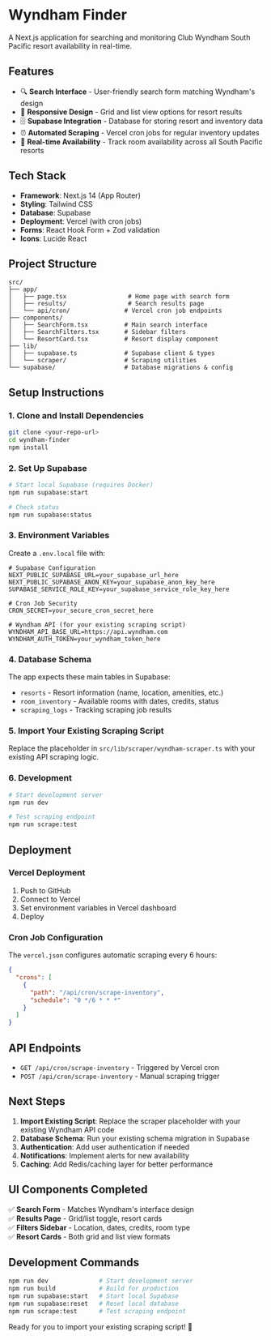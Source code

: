# Wyndham Finder

A Next.js application for searching and monitoring Club Wyndham South Pacific resort availability in real-time.

## Features

- 🔍 **Search Interface** - User-friendly search form matching Wyndham's design
- 📱 **Responsive Design** - Grid and list view options for resort results  
- 🗄️ **Supabase Integration** - Database for storing resort and inventory data
- ⏰ **Automated Scraping** - Vercel cron jobs for regular inventory updates
- 🎯 **Real-time Availability** - Track room availability across all South Pacific resorts

## Tech Stack

- **Framework**: Next.js 14 (App Router)
- **Styling**: Tailwind CSS
- **Database**: Supabase
- **Deployment**: Vercel (with cron jobs)
- **Forms**: React Hook Form + Zod validation
- **Icons**: Lucide React

## Project Structure

```
src/
├── app/
│   ├── page.tsx                 # Home page with search form
│   ├── results/                 # Search results page
│   └── api/cron/               # Vercel cron job endpoints
├── components/
│   ├── SearchForm.tsx          # Main search interface
│   ├── SearchFilters.tsx       # Sidebar filters
│   └── ResortCard.tsx          # Resort display component
├── lib/
│   ├── supabase.ts             # Supabase client & types
│   └── scraper/                # Scraping utilities
└── supabase/                   # Database migrations & config
```

## Setup Instructions

### 1. Clone and Install Dependencies

```bash
git clone <your-repo-url>
cd wyndham-finder
npm install
```

### 2. Set Up Supabase

```bash
# Start local Supabase (requires Docker)
npm run supabase:start

# Check status
npm run supabase:status
```

### 3. Environment Variables

Create a `.env.local` file with:

```env
# Supabase Configuration
NEXT_PUBLIC_SUPABASE_URL=your_supabase_url_here
NEXT_PUBLIC_SUPABASE_ANON_KEY=your_supabase_anon_key_here
SUPABASE_SERVICE_ROLE_KEY=your_supabase_service_role_key_here

# Cron Job Security  
CRON_SECRET=your_secure_cron_secret_here

# Wyndham API (for your existing scraping script)
WYNDHAM_API_BASE_URL=https://api.wyndham.com
WYNDHAM_AUTH_TOKEN=your_wyndham_token_here
```

### 4. Database Schema

The app expects these main tables in Supabase:

- `resorts` - Resort information (name, location, amenities, etc.)
- `room_inventory` - Available rooms with dates, credits, status
- `scraping_logs` - Tracking scraping job results

### 5. Import Your Existing Scraping Script

Replace the placeholder in `src/lib/scraper/wyndham-scraper.ts` with your existing API scraping logic.

### 6. Development

```bash
# Start development server
npm run dev

# Test scraping endpoint
npm run scrape:test
```

## Deployment

### Vercel Deployment

1. Push to GitHub
2. Connect to Vercel
3. Set environment variables in Vercel dashboard
4. Deploy

### Cron Job Configuration

The `vercel.json` configures automatic scraping every 6 hours:

```json
{
  "crons": [
    {
      "path": "/api/cron/scrape-inventory", 
      "schedule": "0 */6 * * *"
    }
  ]
}
```

## API Endpoints

- `GET /api/cron/scrape-inventory` - Triggered by Vercel cron
- `POST /api/cron/scrape-inventory` - Manual scraping trigger

## Next Steps

1. **Import Existing Script**: Replace the scraper placeholder with your existing Wyndham API code
2. **Database Schema**: Run your existing schema migration in Supabase
3. **Authentication**: Add user authentication if needed
4. **Notifications**: Implement alerts for new availability
5. **Caching**: Add Redis/caching layer for better performance

## UI Components Completed

✅ **Search Form** - Matches Wyndham's interface design  
✅ **Results Page** - Grid/list toggle, resort cards  
✅ **Filters Sidebar** - Location, dates, credits, room type  
✅ **Resort Cards** - Both grid and list view formats

## Development Commands

```bash
npm run dev              # Start development server
npm run build            # Build for production  
npm run supabase:start   # Start local Supabase
npm run supabase:reset   # Reset local database
npm run scrape:test      # Test scraping endpoint
```

Ready for you to import your existing scraping script! 🚀
